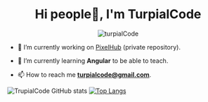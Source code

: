 <h1 align="center">Hi people👋, I'm TurpialCode </h1>

<p align="center"> <img src="https://komarev.com/ghpvc/?username=PFT-Repo&label=Profile%20views&color=00aaff&style=flat" alt="turpialCode" /> </p>

- 🔭 I’m currently working on [PixelHub](https://pixelhub.com.es) (private repository).

- 🌱 I’m currently learning **Angular** to be able to teach.

- 📫 How to reach me **turpialcode@gmail.com**.

![TrupialCode GitHub stats](https://github-readme-stats.vercel.app/api?username=PFT-Repo&show_icons=true&theme=transparent)
[![Top Langs](https://github-readme-stats.vercel.app/api/top-langs/?username=PFT-Repo&layout=compact)](https://github.com/anuraghazra/github-readme-stats)
